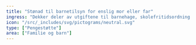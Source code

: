 ```yaml
---
title: "Stønad til barnetilsyn for enslig mor eller far"
ingress: "Dekker deler av utgiftene til barnehage, skolefritidsordning (SFO) eller dagmamma når du er alene med barn og er i arbeid."
icon: "/src/_includes/svg/pictograms/neutral.svg"
type: ["Pengestøtte"]
area: ["Familie og barn"]
---
```

